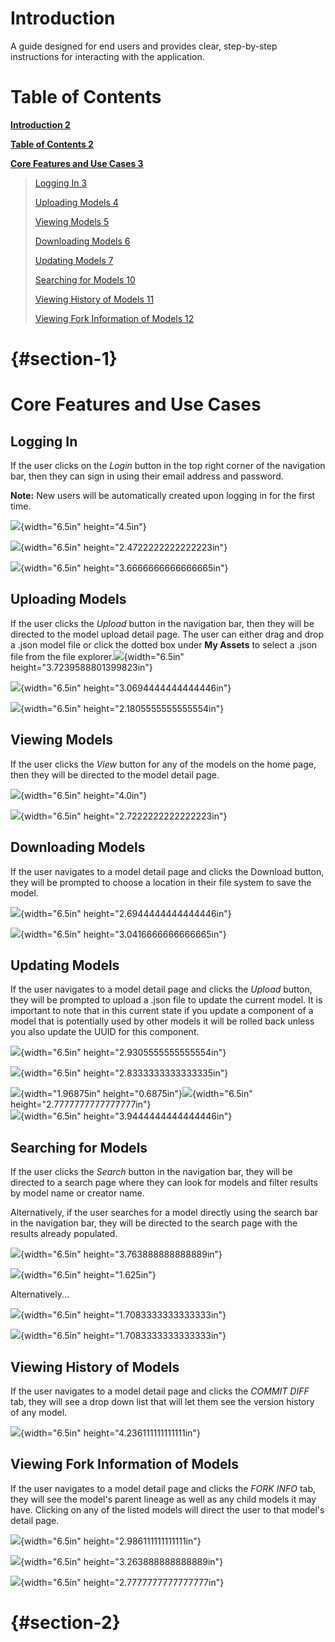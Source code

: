 # Introduction

A guide designed for end users and provides clear, step-by-step
instructions for interacting with the application.

# Table of Contents

[**Introduction 2**](#introduction)

[**Table of Contents 2**](#table-of-contents)

[**Core Features and Use Cases 3**](#core-features-and-use-cases)

> [Logging In 3](#logging-in)
>
> [Uploading Models 4](#uploading-models)
>
> [Viewing Models 5](#viewing-models)
>
> [Downloading Models 6](#downloading-models)
>
> [Updating Models 7](#updating-models)
>
> [Searching for Models 10](#searching-for-models)
>
> [Viewing History of Models 11](#viewing-history-of-models)
>
> [Viewing Fork Information of Models
> 12](#viewing-fork-information-of-models)

# 

#   {#section-1}

# Core Features and Use Cases

## Logging In

If the user clicks on the *Login* button in the top right corner of the
navigation bar, then they can sign in using their email address and
password.

**Note:** New users will be automatically created upon logging in for
the first time.

![](media/user/image5.png){width="6.5in" height="4.5in"}

![](media/user/image16.png){width="6.5in" height="2.4722222222222223in"}

![](media/user/image21.png){width="6.5in" height="3.6666666666666665in"}

## Uploading Models

If the user clicks the *Upload* button in the navigation bar, then they
will be directed to the model upload detail page. The user can either
drag and drop a .json model file or click the dotted box under **My
Assets** to select a .json file from the file
explorer.![](media/user/image23.png){width="6.5in"
height="3.7239588801399823in"}

![](media/user/image2.png){width="6.5in" height="3.0694444444444446in"}

![](media/user/image18.png){width="6.5in" height="2.1805555555555554in"}

## Viewing Models

If the user clicks the *View* button for any of the models on the home
page, then they will be directed to the model detail page.

![](media/user/image17.png){width="6.5in" height="4.0in"}

![](media/user/image8.png){width="6.5in" height="2.7222222222222223in"}

## Downloading Models

If the user navigates to a model detail page and clicks the Download
button, they will be prompted to choose a location in their file system
to save the model.

![](media/user/image12.png){width="6.5in" height="2.6944444444444446in"}

![](media/user/image6.png){width="6.5in" height="3.0416666666666665in"}

## Updating Models

If the user navigates to a model detail page and clicks the *Upload*
button, they will be prompted to upload a .json file to update the
current model. It is important to note that in this current state if you
update a component of a model that is potentially used by other models
it will be rolled back unless you also update the UUID for this
component.

![](media/user/image22.png){width="6.5in" height="2.9305555555555554in"}

![](media/user/image14.png){width="6.5in" height="2.8333333333333335in"}

![](media/user/image3.png){width="1.96875in"
height="0.6875in"}![](media/user/image19.png){width="6.5in"
height="2.7777777777777777in"}  
![](media/user/image20.png){width="6.5in" height="3.9444444444444446in"}

## Searching for Models

If the user clicks the *Search* button in the navigation bar, they will
be directed to a search page where they can look for models and filter
results by model name or creator name.

Alternatively, if the user searches for a model directly using the
search bar in the navigation bar, they will be directed to the search
page with the results already populated.

![](media/user/image11.png){width="6.5in" height="3.763888888888889in"}

![](media/user/image15.png){width="6.5in" height="1.625in"}

Alternatively...

![](media/user/image13.png){width="6.5in" height="1.7083333333333333in"}

![](media/user/image4.png){width="6.5in" height="1.7083333333333333in"}

## Viewing History of Models

If the user navigates to a model detail page and clicks the *COMMIT
DIFF* tab, they will see a drop down list that will let them see the
version history of any model.

![](media/user/image1.png){width="6.5in" height="4.236111111111111in"}

## Viewing Fork Information of Models

If the user navigates to a model detail page and clicks the *FORK INFO*
tab, they will see the model\'s parent lineage as well as any child
models it may have. Clicking on any of the listed models will direct the
user to that model's detail page.

![](media/user/image9.png){width="6.5in" height="2.986111111111111in"}

![](media/user/image7.png){width="6.5in" height="3.263888888888889in"}

![](media/user/image10.png){width="6.5in" height="2.7777777777777777in"}

#  {#section-2}
